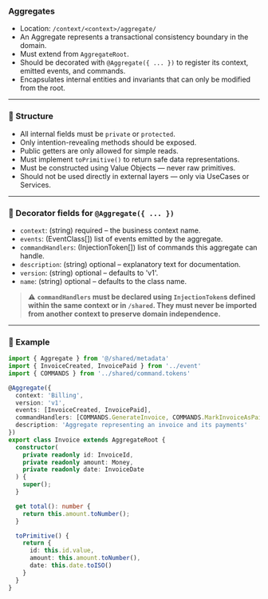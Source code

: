 ### Aggregates

- Location: `/context/<context>/aggregate/`
- An Aggregate represents a transactional consistency boundary in the domain.
- Must extend from `AggregateRoot`.
- Should be decorated with `@Aggregate({ ... })` to register its context, emitted events, and commands.
- Encapsulates internal entities and invariants that can only be modified from the root.

---

### 🧱 Structure

- All internal fields must be `private` or `protected`.
- Only intention-revealing methods should be exposed.
- Public getters are only allowed for simple reads.
- Must implement `toPrimitive()` to return safe data representations.
- Must be constructed using Value Objects — never raw primitives.
- Should not be used directly in external layers — only via UseCases or Services.

---

### 🧩 Decorator fields for `@Aggregate({ ... })`

- `context`: (string) required – the business context name.
- `events`: (EventClass[]) list of events emitted by the aggregate.
- `commandHandlers`: (InjectionToken[]) list of commands this aggregate can handle.
- `description`: (string) optional – explanatory text for documentation.
- `version`: (string) optional – defaults to 'v1'.
- `name`: (string) optional – defaults to the class name.

> ⚠️ **`commandHandlers` must be declared using `InjectionToken`s defined within the same context or in `/shared`. They must never be imported from another context to preserve domain independence.**

---

### 🧩 Example
```ts
import { Aggregate } from '@/shared/metadata'
import { InvoiceCreated, InvoicePaid } from '../event'
import { COMMANDS } from '../shared/command.tokens'

@Aggregate({
  context: 'Billing',
  version: 'v1',
  events: [InvoiceCreated, InvoicePaid],
  commandHandlers: [COMMANDS.GenerateInvoice, COMMANDS.MarkInvoiceAsPaid],
  description: 'Aggregate representing an invoice and its payments'
})
export class Invoice extends AggregateRoot {
  constructor(
    private readonly id: InvoiceId,
    private readonly amount: Money,
    private readonly date: InvoiceDate
  ) {
    super();
  }

  get total(): number {
    return this.amount.toNumber();
  }

  toPrimitive() {
    return {
      id: this.id.value,
      amount: this.amount.toNumber(),
      date: this.date.toISO()
    }
  }
}
```
